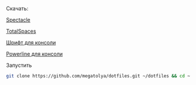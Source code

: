 Скачать:

[Spectacle](http://spectacleapp.com/)

[TotalSpaces](http://totalspaces.binaryage.com)

[Шрифт для консоли](https://github.com/Lokaltog/powerline-fonts)

[Powerline для консоли](https://github.com/jeremyFreeAgent/oh-my-zsh-powerline-theme.git)

Запустить
```bash
git clone https://github.com/megatolya/dotfiles.git ~/dotfiles && cd ~ && cd dotfiles && ./install.sh
```


